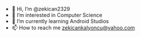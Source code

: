 - 👋 Hi, I’m @zekican2329
- 👀 I’m interested in Computer Science
- 🌱 I’m currently learning Android Studios 
- 📫 How to reach me zekicankalyoncu@yahoo.com

<!---
zekican2329/zekican2329 is a ✨ special ✨ repository because its `README.md` (this file) appears on your GitHub profile.
You can click the Preview link to take a look at your changes.
--->
